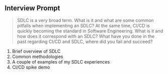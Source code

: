 ## Interview Prompt

> SDLC is a very broad term. What is it and what are some common pitfalls when implementing an SDLC? At the same time, CI/CD is quickly becoming the standard in Software Engineering. What is it and how does it correspond with an SDLC? What have you done in the past regarding CI/CD and SDLC, where did you fail and succeed?

1. Brief overview of SDLC
2. Common methodologies
3. A couple of examples of my SDLC experiences
4. CI/CD spike demo
